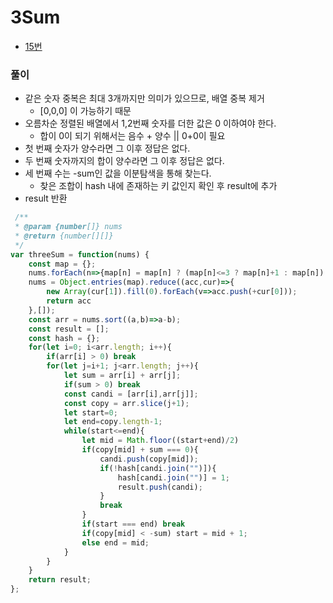 
# 3Sum
  - [15번](https://leetcode.com/problems/3sum/submissions/)



### 풀이
  - 같은 숫자 중복은 최대 3개까지만 의미가 있으므로, 배열 중복 제거
    - [0,0,0] 이 가능하기 때문
  - 오름차순 정렬된 배열에서 1,2번째 숫자를 더한 값은 0 이하여야 한다.
    - 합이 0이 되기 위해서는 음수 + 양수 || 0+0이 필요
  - 첫 번째 숫자가 양수라면 그 이후 정답은 없다.
  - 두 번째 숫자까지의 합이 양수라면 그 이후 정답은 없다.
  - 세 번째 수는 -sum인 값을 이분탐색을 통해 찾는다.
    - 찾은 조합이 hash 내에 존재하는 키 값인지 확인 후 result에 추가
  - result 반환

  ```javascript
   /**
   * @param {number[]} nums
   * @return {number[][]}
   */
  var threeSum = function(nums) {
      const map = {};
      nums.forEach(n=>{map[n] = map[n] ? (map[n]<=3 ? map[n]+1 : map[n]) : 1});
      nums = Object.entries(map).reduce((acc,cur)=>{
          new Array(cur[1]).fill(0).forEach(v=>acc.push(+cur[0]));
          return acc
      },[]);
      const arr = nums.sort((a,b)=>a-b);
      const result = [];
      const hash = {};
      for(let i=0; i<arr.length; i++){
          if(arr[i] > 0) break
          for(let j=i+1; j<arr.length; j++){
              let sum = arr[i] + arr[j];
              if(sum > 0) break
              const candi = [arr[i],arr[j]];
              const copy = arr.slice(j+1);
              let start=0;
              let end=copy.length-1;
              while(start<=end){
                  let mid = Math.floor((start+end)/2)
                  if(copy[mid] + sum === 0){
                      candi.push(copy[mid]);
                      if(!hash[candi.join("")]){
                          hash[candi.join("")] = 1;
                          result.push(candi);
                      }
                      break
                  }
                  if(start === end) break
                  if(copy[mid] < -sum) start = mid + 1;
                  else end = mid;
              }
          }
      }
      return result;
  };
  ```